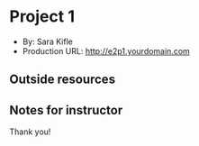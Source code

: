 # Project 1
+ By: Sara Kifle
+ Production URL: <http://e2p1.yourdomain.com>

## Outside resources

## Notes for instructor
Thank you! 